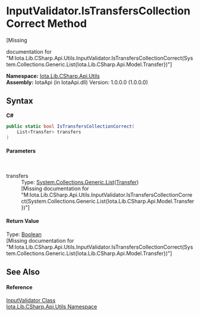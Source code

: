 # InputValidator.IsTransfersCollectionCorrect Method 
 

\[Missing <summary> documentation for "M:Iota.Lib.CSharp.Api.Utils.InputValidator.IsTransfersCollectionCorrect(System.Collections.Generic.List{Iota.Lib.CSharp.Api.Model.Transfer})"\]

**Namespace:**&nbsp;<a href="N_Iota_Lib_CSharp_Api_Utils">Iota.Lib.CSharp.Api.Utils</a><br />**Assembly:**&nbsp;IotaApi (in IotaApi.dll) Version: 1.0.0.0 (1.0.0.0)

## Syntax

**C#**<br />
``` C#
public static bool IsTransfersCollectionCorrect(
	List<Transfer> transfers
)
```


#### Parameters
&nbsp;<dl><dt>transfers</dt><dd>Type: <a href="http://msdn2.microsoft.com/en-us/library/6sh2ey19" target="_blank">System.Collections.Generic.List</a>(<a href="T_Iota_Lib_CSharp_Api_Model_Transfer">Transfer</a>)<br />\[Missing <param name="transfers"/> documentation for "M:Iota.Lib.CSharp.Api.Utils.InputValidator.IsTransfersCollectionCorrect(System.Collections.Generic.List{Iota.Lib.CSharp.Api.Model.Transfer})"\]</dd></dl>

#### Return Value
Type: <a href="http://msdn2.microsoft.com/en-us/library/a28wyd50" target="_blank">Boolean</a><br />\[Missing <returns> documentation for "M:Iota.Lib.CSharp.Api.Utils.InputValidator.IsTransfersCollectionCorrect(System.Collections.Generic.List{Iota.Lib.CSharp.Api.Model.Transfer})"\]

## See Also


#### Reference
<a href="T_Iota_Lib_CSharp_Api_Utils_InputValidator">InputValidator Class</a><br /><a href="N_Iota_Lib_CSharp_Api_Utils">Iota.Lib.CSharp.Api.Utils Namespace</a><br />